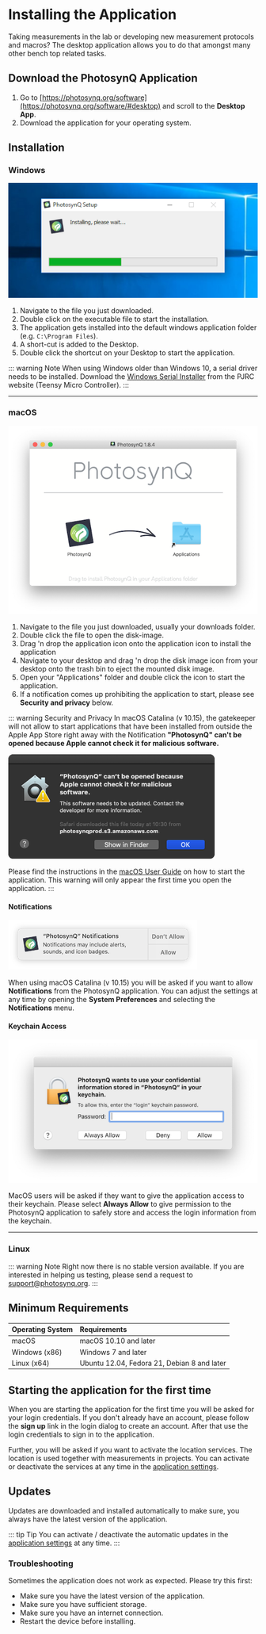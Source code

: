 # Installing the Application

Taking measurements in the lab or developing new measurement protocols and macros? The desktop application allows you to do that amongst many other bench top related tasks.

## Download the PhotosynQ Application

1. Go to [https://photosynq.org/software](https://photosynq.org/software/#desktop) and scroll to the **Desktop App**.
2. Download the application for your operating system.

## Installation

### Windows

![Installation of the Application with the one-click installer (Windows)](./images/install-application-win.png)

1. Navigate to the file you just downloaded.
2. Double click on the executable file to start the installation.
3. The application gets installed into the default windows application folder (e.g. `C:\Program Files`).
4. A short-cut is added to the Desktop.
5. Double click the shortcut on your Desktop to start the application.

::: warning Note
When using Windows older than Windows 10, a serial driver needs to be installed. Download the [Windows Serial Installer](https://www.pjrc.com/teensy/serial_install.exe) from the PJRC website (Teensy Micro Controller).
:::

***

### macOS

![Installation of the Application from the Disk-Image (macOS)](./images/install-application-mac.png)

1. Navigate to the file you just downloaded, usually your downloads folder.
2. Double click the file to open the disk-image.
3. Drag 'n drop the application icon onto the application icon to install the application
4. Navigate to your desktop and drag 'n drop the disk image icon from your desktop onto the trash bin to eject the mounted disk image.
5. Open your "Applications" folder and double click the icon to start the application.
6. If a notification comes up prohibiting the application to start, please see **Security and privacy** below.

::: warning Security and Privacy
In macOS Catalina (v 10.15), the gatekeeper will not allow to start applications that have been installed from outside the Apple App Store right away with the Notification **"PhotosynQ" can't be opened because Apple cannot check it for malicious software.** 

![Gatekeeper Warning in macOS](./images/gatekeeper-warning-macOS.png)

Please find the instructions in the [macOS User Guide](https://support.apple.com/guide/mac-help/open-a-mac-app-from-an-unidentified-developer-mh40616/mac) on how to start the application. This warning will only appear the first time you open the application.
:::

#### Notifications

![Allow Notifications in macOS Catalina](./images/allow-notifications-macos.png)

When using macOS Catalina (v 10.15) you will be asked if you want to allow **Notifications** from the PhotosynQ application. You can adjust the settings at any time by opening the **System Preferences** and selecting the **Notifications** menu.

#### Keychain Access

![Always Allow The PhotosynQ Application access to the macOS Keychain](./images/allow-keychain-access-macos.png)

MacOS users will be asked if they want to give the application access to their keychain. Please select **Always Allow** to give permission to the PhotosynQ application to safely store and access the login information from the keychain.

***

### Linux

::: warning Note
Right now there is no stable version available. If you are interested in helping us testing, please send a request to <support@photosynq.org>.
:::

## Minimum Requirements

| Operating System |    Requirements     |
| :--------------- | :------------------ |
| macOS            | macOS 10.10 and later |
| Windows (x86)    | Windows 7 and later  |
| Linux (x64)      | Ubuntu 12.04, Fedora 21, Debian 8 and later |

## Starting the application for the first time

When you are starting the application for the first time you will be asked for your login credentials. If you don't already have an account, please follow the **sign up** link in the login dialog to create an account. After that use the login credentials to sign in to the application.

Further, you will be asked if you want to activate the location services. The location is used together with measurements in projects. You can activate or deactivate the services at any time in the [application settings].

## Updates

Updates are downloaded and installed automatically to make sure, you always have the latest version of the application.

::: tip Tip
You can activate / deactivate the automatic updates in the [application settings] at any time.
:::

### Troubleshooting

Sometimes the application does not work as expected. Please try this first:

- Make sure you have the latest version of the application.
- Make sure you have sufficient storage.
- Make sure you have an internet connection.
- Restart the device before installing.

[application settings]: ./settings.md
